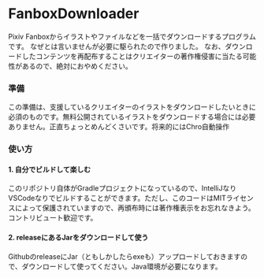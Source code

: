 # FanboxDownloader
Pixiv Fanboxからイラストやファイルなどを一括でダウンロードするプログラムです。
なぜとは言いませんが必要に駆られたので作りました。
なお、ダウンロードしたコンテンツを再配布することはクリエイターの著作権侵害に当たる可能性があるので、絶対におやめください。

### 準備
この準備は、支援しているクリエイターのイラストをダウンロードしたいときに必須のものです。無料公開されているイラストをダウンロードする場合には必要ありません。正直ちょっとめんどくさいです。将来的にはChro自動操作

### 使い方
#### 1. 自分でビルドして楽しむ
このリポジトリ自体がGradleプロジェクトになっているので、IntelliJなりVSCodeなりでビルドすることができます。ただし、このコードはMITライセンスによって保護されていますので、再頒布時には著作権表示をお忘れなきよう。コントリビュート歓迎です。

#### 2. releaseにあるJarをダウンロードして使う
GithubのreleaseにJar（ともしかしたらexeも）アップロードしておきますので、ダウンロードして使ってください。Java環境が必要になります。
